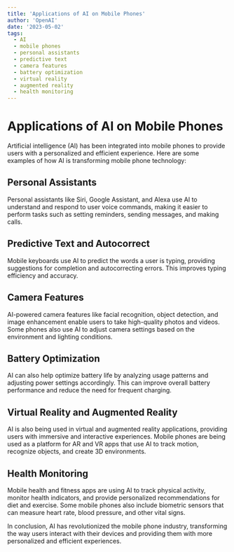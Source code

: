 ```yaml
---
title: 'Applications of AI on Mobile Phones'
author: 'OpenAI'
date: '2023-05-02'
tags:
  - AI
  - mobile phones
  - personal assistants
  - predictive text
  - camera features
  - battery optimization
  - virtual reality
  - augmented reality
  - health monitoring
---
```


# Applications of AI on Mobile Phones

Artificial intelligence (AI) has been integrated into mobile phones to provide users with a personalized and efficient experience. Here are some examples of how AI is transforming mobile phone technology:

## Personal Assistants

Personal assistants like Siri, Google Assistant, and Alexa use AI to understand and respond to user voice commands, making it easier to perform tasks such as setting reminders, sending messages, and making calls.

## Predictive Text and Autocorrect

Mobile keyboards use AI to predict the words a user is typing, providing suggestions for completion and autocorrecting errors. This improves typing efficiency and accuracy.

## Camera Features

AI-powered camera features like facial recognition, object detection, and image enhancement enable users to take high-quality photos and videos. Some phones also use AI to adjust camera settings based on the environment and lighting conditions.

## Battery Optimization

AI can also help optimize battery life by analyzing usage patterns and adjusting power settings accordingly. This can improve overall battery performance and reduce the need for frequent charging.

## Virtual Reality and Augmented Reality

AI is also being used in virtual and augmented reality applications, providing users with immersive and interactive experiences. Mobile phones are being used as a platform for AR and VR apps that use AI to track motion, recognize objects, and create 3D environments.

## Health Monitoring

Mobile health and fitness apps are using AI to track physical activity, monitor health indicators, and provide personalized recommendations for diet and exercise. Some mobile phones also include biometric sensors that can measure heart rate, blood pressure, and other vital signs.

In conclusion, AI has revolutionized the mobile phone industry, transforming the way users interact with their devices and providing them with more personalized and efficient experiences.
